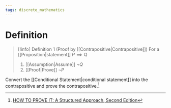 ```yaml
---
tags: discrete_mathematics
---
```


# Definition

> [!info] Definition 1 (Proof by [[Contrapositive|Contrapositive]])
> For a [[Proposition|statement]] $P \implies Q$
> 1) [[Assumption|Assume]] $\neg Q$
> 2) [[Proof|Prove]] $\neg P$

Convert the [[Conditional Statement|conditional statement]] into the contrapositive and prove the contrapositive.[^1]

[^1]: [HOW TO PROVE IT: A Structured Approach, Second Edition](zotero://open-pdf/library/items/THI2Q4PN?page=105)